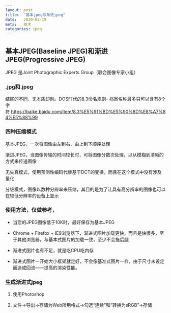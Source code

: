 ```yaml
---
layout: post
title:  "基本jpeg与渐进jpeg"
date:   2020-02-19
meta:   技术
categories: jpeg
---
```

## 基本JPEG(Baseline JPEG)和渐进JPEG(Progressive JPEG)

JPEG 是Joint Photographic Experts Group（联合图像专家小组）

### .jpg和.jpeg

结尾的不同，无本质却别。DOS时代的8.3命名规则- 档案名称最多只可以含有8个字符 <https://baike.baidu.com/item/8.3%E5%91%BD%E5%90%8D%E8%A7%84%E5%88%99>

### 四种压缩模式

基本JPEG，一次将图像由左到右、由上到下顺序处理

  


渐进JPEG，当图像传输的时间较长时，可将图像分数次处理，以从模糊到清晰的方式来传送图像

  


无失真模式，使用预测性编码代替基于DCT的变换，而且在这个模式中没有涉及量化

  


分级模式，图像以数种分辨率来压缩，其目的是为了让具有高分辨率的图像也可以在较低分辨率的设备上显示

  


  


### 使用方法，仅做参考，

  


  * 当您的JPEG图像低于10K时，最好保存为基本JPEG



  * Chrome + Firefox + IE9浏览器下，渐进式图片加载更快，而且是快很多，至于其他浏览器，与基本式图片的加载一致，至少不会拖后腿



  * 渐进式图片也有不足，就是吃CPU吃内存  

  * 渐进式图片一开始大小框架就定好，不会像基准式图片一样，由于尺寸未设定而造成回流——提高的渲染性能。



  


### 生成渐进式jpeg

  1. 使用Photoshop  

  2. 文件->导出->存储为Web所用格式->勾选“连续”和“转换为sRGB”->存储  




  

